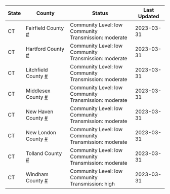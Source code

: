 State | County | Status | Last Updated
--- | --- | --- | --- 
CT | Fairfield County <a href="#fairfield_county">#</a> | <a name="fairfield_county"></a>Community Level: low<br/>Community Transmission: moderate | 2023-03-31
CT | Hartford County <a href="#hartford_county">#</a> | <a name="hartford_county"></a>Community Level: low<br/>Community Transmission: moderate | 2023-03-31
CT | Litchfield County <a href="#litchfield_county">#</a> | <a name="litchfield_county"></a>Community Level: low<br/>Community Transmission: moderate | 2023-03-31
CT | Middlesex County <a href="#middlesex_county">#</a> | <a name="middlesex_county"></a>Community Level: low<br/>Community Transmission: moderate | 2023-03-31
CT | New Haven County <a href="#new_haven_county">#</a> | <a name="new_haven_county"></a>Community Level: low<br/>Community Transmission: moderate | 2023-03-31
CT | New London County <a href="#new_london_county">#</a> | <a name="new_london_county"></a>Community Level: low<br/>Community Transmission: moderate | 2023-03-31
CT | Tolland County <a href="#tolland_county">#</a> | <a name="tolland_county"></a>Community Level: low<br/>Community Transmission: moderate | 2023-03-31
CT | Windham County <a href="#windham_county">#</a> | <a name="windham_county"></a>Community Level: low<br/>Community Transmission: high | 2023-03-31
